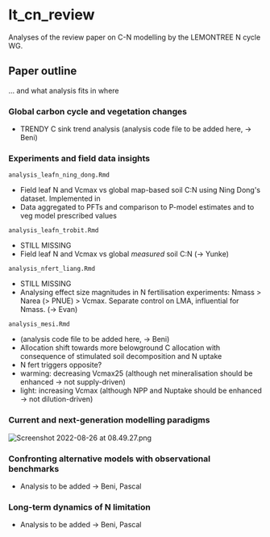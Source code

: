 # lt_cn_review

Analyses of the review paper on C-N modelling by the LEMONTREE N cycle WG.

## Paper outline 

... and what analysis fits in where

### Global carbon cycle and vegetation changes

- TRENDY C sink trend analysis (analysis code file to be added here, -> Beni)

### Experiments and field data insights

`analysis_leafn_ning_dong.Rmd`

- Field leaf N and Vcmax vs global map-based soil C:N using Ning Dong's dataset. Implemented in 
- Data aggregated to PFTs and comparison to P-model estimates and to veg model prescribed values

`analysis_leafn_trobit.Rmd`

- STILL MISSING
- Field leaf N and Vcmax vs global *measured* soil C:N (-> Yunke)

`analysis_nfert_liang.Rmd`

- STILL MISSING
- Analysing effect size magnitudes in N fertilisation experiments: Nmass > Narea (> PNUE) > Vcmax. Separate control on LMA, influential for Nmass. (-> Evan)

`analysis_mesi.Rmd`

- (analysis code file to be added here, -> Beni)
- Allocation shift towards more belowground C allocation with consequence of stimulated soil decomposition and N uptake
- N fert triggers opposite?
- warming: decreasing Vcmax25 (although net mineralisation should be enhanced → not supply-driven)
- light: increasing Vcmax (although NPP and Nuptake should be enhanced → not dilution-driven)


### Current and next-generation modelling paradigms

![Screenshot 2022-08-26 at 08.49.27.png](https://s3-us-west-2.amazonaws.com/secure.notion-static.com/7544a9e6-2e0b-4d41-bf1f-c4ad834ca1a8/Screenshot_2022-08-26_at_08.49.27.png)


### Confronting alternative models with observational benchmarks

- Analysis to be added -> Beni, Pascal
        

### Long-term dynamics of N limitation

- Analysis to be added -> Beni, Pascal
